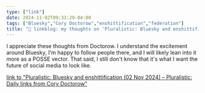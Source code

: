 ```yaml
---
type: ["link"]
date: 2024-11-02T09:33:29-04:00
tags: ["Bluesky","Cory Doctorow","enshittification","federation"]
title: "🔗 linkblog: my thoughts on 'Pluralistic: Bluesky and enshittification (02 Nov 2024) – Pluralistic: Daily links from Cory Doctorow'"
---
```

I appreciate these thoughts from Doctorow. I understand the excitement around Bluesky, I'm happy to follow people there, and I will likely lean into it more as a POSSE vector. That said, I still don't know that it's what I want the future of social media to look like.

[link to "Pluralistic: Bluesky and enshittification (02 Nov 2024) – Pluralistic: Daily links from Cory Doctorow"](https://pluralistic.net/2024/11/02/ulysses-pact/)
